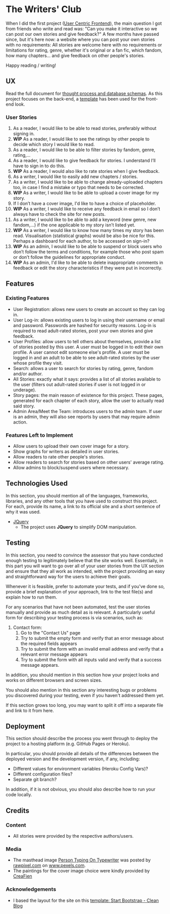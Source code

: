 # The Writers' Club

When I did the first project ([User Centric Frontend](https://wings30306.github.io/WingsBookClub/)), the main question I got from friends who write and read was: "Can you make it interactive so we can post our own stories and give feedback?" A few months have passed since, but it's here now: a website where you can post your own stories with no requirements: All stories are welcome here with no requirements or limitations for rating, genre, whether it's original or a fan fic, which fandom, how many chapters... and give feedback on other people's stories.

Happy reading / writing!
 
## UX

Read the full document for [thought process and database schemas](thought-process-and-database-schemas.pdf). As this project focuses on the back-end, a [template](https://startbootstrap.com/template-overviews/clean-blog/) has been used for the front-end look.


### User Stories
1.	As a reader, I would like to be able to read stories, preferably without signing in.
2.	**WIP** As a reader, I would like to see the ratings by other people to decide which story I would like to read.
4.	As a reader, I would like to be able to filter stories by fandom, genre, rating,…
5.	As a reader, I would like to give feedback for stories. I understand I’ll have to sign in to do this.
6.	**WIP** As a reader, I would also like to rate stories when I give feedback.
7.	As a writer, I would like to easily add new chapters / stories.
8.	As a writer, I would like to be able to change already-uploaded chapters too, in case I find a mistake or typo that needs to be corrected.
9.	**WIP** As a writer, I would like to be able to upload a cover image for my story. 
1.  If I don’t have a cover image, I'd like to have a choice of placeholder. 
1.	**WIP** As a writer, I would like to receive any feedback in email so I don’t always have to check the site for new posts.
1.	As a writer, I would like to be able to add a keyword (new genre, new fandom,…) if the one applicable to my story isn’t listed yet.
1.	**WIP** As a writer, I would like to know how many times my story has been read. Visualisation (statistical graphs)  would be also be  nice for this. Perhaps a dashboard for each author, to be accessed on sign-in?
1.	**WIP** As an admin, I would like to be able to suspend or block users who don’t follow the terms and conditions, for example those who post spam or don’t follow the guidelines for appropriate conduct.
1. **WIP** As an admin, I'd like to be able to delete inappropriate comments in feedback or edit the story characteristics if they were put in incorrectly.


## Features
 
### Existing Features
- User Registration: allows new users to create an account so they can log in.
- User Log-in: allows existing users to log in using their username or email and password. Passwords are hashed for security reasons. Log-in is required to read adult-rated stories, post your own stories and give feedback. 
- User Profiles: allow users to tell others about themselves, provide a list of stories posted by this user. A user must be logged in to edit their own profile. A user cannot edit someone else's profile. A user must be logged in and an adult to be able to see adult-rated stories by the user whose profile they visit.
- Search: allows a user to search for stories by rating, genre, fandom and/or author.
- All Stories: exactly what it says: provides a list of all stories available to the user (filters out adult-rated stories if user is not logged in or underage).
- Story pages: the main reason of existence for this project. These pages, generated for each chapter of each story, allow the user to actually read said story. 
- Admin Area/Meet the Team: introduces users to the admin team. If user is an admin, they will also see reports by users that may require admin action. 

### Features Left to Implement
- Allow users to upload their own cover image for a story.
- Show graphs for writers as detailed in user stories.
- Allow readers to rate other people's stories.
- Allow readers to search for stories based on other users' average rating.
- Allow admins to block/suspend users where necessary.


## Technologies Used

In this section, you should mention all of the languages, frameworks, libraries, and any other tools that you have used to construct this project. For each, provide its name, a link to its official site and a short sentence of why it was used.

- [JQuery](https://jquery.com)
    - The project uses **JQuery** to simplify DOM manipulation.


## Testing

In this section, you need to convince the assessor that you have conducted enough testing to legitimately believe that the site works well. Essentially, in this part you will want to go over all of your user stories from the UX section and ensure that they all work as intended, with the project providing an easy and straightforward way for the users to achieve their goals.

Whenever it is feasible, prefer to automate your tests, and if you've done so, provide a brief explanation of your approach, link to the test file(s) and explain how to run them.

For any scenarios that have not been automated, test the user stories manually and provide as much detail as is relevant. A particularly useful form for describing your testing process is via scenarios, such as:

1. Contact form:
    1. Go to the "Contact Us" page
    2. Try to submit the empty form and verify that an error message about the required fields appears
    3. Try to submit the form with an invalid email address and verify that a relevant error message appears
    4. Try to submit the form with all inputs valid and verify that a success message appears.

In addition, you should mention in this section how your project looks and works on different browsers and screen sizes.

You should also mention in this section any interesting bugs or problems you discovered during your testing, even if you haven't addressed them yet.

If this section grows too long, you may want to split it off into a separate file and link to it from here.

## Deployment

This section should describe the process you went through to deploy the project to a hosting platform (e.g. GitHub Pages or Heroku).

In particular, you should provide all details of the differences between the deployed version and the development version, if any, including:
- Different values for environment variables (Heroku Config Vars)?
- Different configuration files?
- Separate git branch?

In addition, if it is not obvious, you should also describe how to run your code locally.


## Credits

### Content
- All stories were provided by the respective authors/users.

### Media
- The masthead image [Person Typing On Typewriter](https://www.pexels.com/photo/person-typing-on-typewriter-958164/) was posted by [rawpixel.com](https://www.pexels.com/@rawpixel) on www.pexels.com.
- The paintings for the cover image choice were kindly provided by [CreaFien](https://robbehenderickx.wixsite.com/creafien)

### Acknowledgements

- I based the layout for the site on this [template: Start Bootstrap - Clean Blog](https://startbootstrap.com/template-overviews/clean-blog/)
